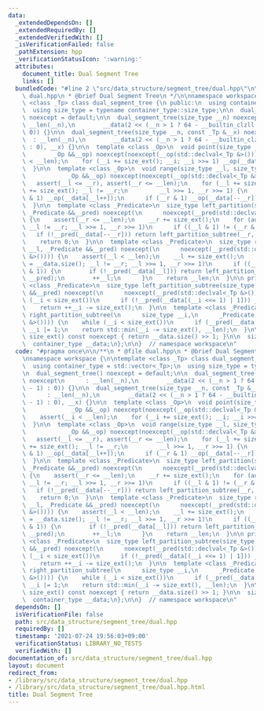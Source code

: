 ```yaml
---
data:
  _extendedDependsOn: []
  _extendedRequiredBy: []
  _extendedVerifiedWith: []
  _isVerificationFailed: false
  _pathExtension: hpp
  _verificationStatusIcon: ':warning:'
  attributes:
    document_title: Dual Segment Tree
    links: []
  bundledCode: "#line 2 \"src/data_structure/segment_tree/dual.hpp\"\n\n/**\n * @file\
    \ dual.hpp\n * @brief Dual Segment Tree\n */\n\nnamespace workspace {\n\ntemplate\
    \ <class _Tp> class dual_segment_tree {\n public:\n  using container_type = std::vector<_Tp>;\n\
    \  using size_type = typename container_type::size_type;\n\n  dual_segment_tree()\
    \ noexcept = default;\n\n  dual_segment_tree(size_type __n) noexcept\n      :\
    \ __len(__n),\n        __data(2 << (__n > 1 ? 64 - __builtin_clzll(__n - 1) :\
    \ 0)) {}\n\n  dual_segment_tree(size_type __n, const _Tp &__x) noexcept\n    \
    \  : __len(__n),\n        __data(2 << (__n > 1 ? 64 - __builtin_clzll(__n - 1)\
    \ : 0), __x) {}\n\n  template <class _Op>\n  void point(size_type __i,\n     \
    \        _Op &&__op) noexcept(noexcept(__op(std::declval<_Tp &>()))) {\n    assert(__i\
    \ < __len);\n    for (__i += size_ext(); __i; __i >>= 1) __op(__data[__i]);\n\
    \  }\n\n  template <class _Op>\n  void range(size_type __l, size_type __r,\n \
    \            _Op &&__op) noexcept(noexcept(__op(std::declval<_Tp &>()))) {\n \
    \   assert(__l <= __r), assert(__r <= __len);\n    for (__l += size_ext(), __r\
    \ += size_ext(); __l != __r;\n         __l >>= 1, __r >>= 1) {\n      if (__l\
    \ & 1) __op(__data[__l++]);\n      if (__r & 1) __op(__data[--__r]);\n    }\n\
    \  }\n\n  template <class _Predicate>\n  size_type left_partition(size_type __r,\
    \ _Predicate &&__pred) noexcept(\n      noexcept(__pred(std::declval<_Tp &>())))\
    \ {\n    assert(__r <= __len);\n    __r += size_ext();\n    for (auto __l = size_ext();\
    \ __l != __r; __l >>= 1, __r >>= 1)\n      if ((__l & 1) != (__r & 1))\n     \
    \   if (!__pred(__data[--__r])) return left_partition_subtree(__r, __pred);\n\
    \    return 0;\n  }\n\n  template <class _Predicate>\n  size_type right_partition(size_type\
    \ __l, _Predicate &&__pred) noexcept(\n      noexcept(__pred(std::declval<_Tp\
    \ &>()))) {\n    assert(__l < __len);\n    __l += size_ext();\n    for (auto __r\
    \ = __data.size(); __l != __r; __l >>= 1, __r >>= 1)\n      if ((__l & 1) != (__r\
    \ & 1)) {\n        if (!__pred(__data[__l])) return left_partition_subtree(__l,\
    \ __pred);\n        ++__l;\n      }\n    return __len;\n  }\n\n private:\n  template\
    \ <class _Predicate>\n  size_type left_partition_subtree(size_type __i, _Predicate\
    \ &&__pred) noexcept(\n      noexcept(__pred(std::declval<_Tp &>()))) {\n    while\
    \ (__i < size_ext())\n      if (!__pred(__data[(__i <<= 1) | 1])) __i |= 1;\n\
    \    return ++__i -= size_ext();\n  }\n\n  template <class _Predicate>\n  size_type\
    \ right_partition_subtree(\n      size_type __i,\n      _Predicate &&__pred) noexcept(noexcept(__pred(std::declval<_Tp\
    \ &>()))) {\n    while (__i < size_ext())\n      if (__pred(__data[__i <<= 1]))\
    \ __i |= 1;\n    return std::min(__i -= size_ext(), __len);\n  }\n\n  size_type\
    \ size_ext() const noexcept { return __data.size() >> 1; }\n\n  size_type __len;\n\
    \  container_type __data;\n};\n\n}  // namespace workspace\n"
  code: "#pragma once\n\n/**\n * @file dual.hpp\n * @brief Dual Segment Tree\n */\n\
    \nnamespace workspace {\n\ntemplate <class _Tp> class dual_segment_tree {\n public:\n\
    \  using container_type = std::vector<_Tp>;\n  using size_type = typename container_type::size_type;\n\
    \n  dual_segment_tree() noexcept = default;\n\n  dual_segment_tree(size_type __n)\
    \ noexcept\n      : __len(__n),\n        __data(2 << (__n > 1 ? 64 - __builtin_clzll(__n\
    \ - 1) : 0)) {}\n\n  dual_segment_tree(size_type __n, const _Tp &__x) noexcept\n\
    \      : __len(__n),\n        __data(2 << (__n > 1 ? 64 - __builtin_clzll(__n\
    \ - 1) : 0), __x) {}\n\n  template <class _Op>\n  void point(size_type __i,\n\
    \             _Op &&__op) noexcept(noexcept(__op(std::declval<_Tp &>()))) {\n\
    \    assert(__i < __len);\n    for (__i += size_ext(); __i; __i >>= 1) __op(__data[__i]);\n\
    \  }\n\n  template <class _Op>\n  void range(size_type __l, size_type __r,\n \
    \            _Op &&__op) noexcept(noexcept(__op(std::declval<_Tp &>()))) {\n \
    \   assert(__l <= __r), assert(__r <= __len);\n    for (__l += size_ext(), __r\
    \ += size_ext(); __l != __r;\n         __l >>= 1, __r >>= 1) {\n      if (__l\
    \ & 1) __op(__data[__l++]);\n      if (__r & 1) __op(__data[--__r]);\n    }\n\
    \  }\n\n  template <class _Predicate>\n  size_type left_partition(size_type __r,\
    \ _Predicate &&__pred) noexcept(\n      noexcept(__pred(std::declval<_Tp &>())))\
    \ {\n    assert(__r <= __len);\n    __r += size_ext();\n    for (auto __l = size_ext();\
    \ __l != __r; __l >>= 1, __r >>= 1)\n      if ((__l & 1) != (__r & 1))\n     \
    \   if (!__pred(__data[--__r])) return left_partition_subtree(__r, __pred);\n\
    \    return 0;\n  }\n\n  template <class _Predicate>\n  size_type right_partition(size_type\
    \ __l, _Predicate &&__pred) noexcept(\n      noexcept(__pred(std::declval<_Tp\
    \ &>()))) {\n    assert(__l < __len);\n    __l += size_ext();\n    for (auto __r\
    \ = __data.size(); __l != __r; __l >>= 1, __r >>= 1)\n      if ((__l & 1) != (__r\
    \ & 1)) {\n        if (!__pred(__data[__l])) return left_partition_subtree(__l,\
    \ __pred);\n        ++__l;\n      }\n    return __len;\n  }\n\n private:\n  template\
    \ <class _Predicate>\n  size_type left_partition_subtree(size_type __i, _Predicate\
    \ &&__pred) noexcept(\n      noexcept(__pred(std::declval<_Tp &>()))) {\n    while\
    \ (__i < size_ext())\n      if (!__pred(__data[(__i <<= 1) | 1])) __i |= 1;\n\
    \    return ++__i -= size_ext();\n  }\n\n  template <class _Predicate>\n  size_type\
    \ right_partition_subtree(\n      size_type __i,\n      _Predicate &&__pred) noexcept(noexcept(__pred(std::declval<_Tp\
    \ &>()))) {\n    while (__i < size_ext())\n      if (__pred(__data[__i <<= 1]))\
    \ __i |= 1;\n    return std::min(__i -= size_ext(), __len);\n  }\n\n  size_type\
    \ size_ext() const noexcept { return __data.size() >> 1; }\n\n  size_type __len;\n\
    \  container_type __data;\n};\n\n}  // namespace workspace\n"
  dependsOn: []
  isVerificationFile: false
  path: src/data_structure/segment_tree/dual.hpp
  requiredBy: []
  timestamp: '2021-07-24 19:56:03+09:00'
  verificationStatus: LIBRARY_NO_TESTS
  verifiedWith: []
documentation_of: src/data_structure/segment_tree/dual.hpp
layout: document
redirect_from:
- /library/src/data_structure/segment_tree/dual.hpp
- /library/src/data_structure/segment_tree/dual.hpp.html
title: Dual Segment Tree
---
```

